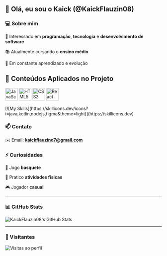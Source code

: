 ## 👋 Olá, eu sou o Kaick (@KaickFlauzin08)

### 💻 Sobre mim
🎯 Interessado em **programação**, **tecnologia** e **desenvolvimento de software**

📚 Atualmente cursando o **ensino médio**

🧠 Em constante aprendizado e evolução

## 🚀 Conteúdos Aplicados no Projeto

<p align="left">
  <img src="https://cdn.jsdelivr.net/gh/devicons/devicon/icons/javascript/javascript-original.svg" alt="JavaScript" width="40" height="40"/>
  <img src="https://cdn.jsdelivr.net/gh/devicons/devicon/icons/html5/html5-original.svg" alt="HTML5" width="40" height="40"/>
  <img src="https://cdn.jsdelivr.net/gh/devicons/devicon/icons/css3/css3-original.svg" alt="CSS3" width="40" height="40"/>
  <img src="https://cdn.jsdelivr.net/gh/devicons/devicon/icons/react/react-original.svg" alt="React" width="40" height="40"/>
</p>
[![My Skills](https://skillicons.dev/icons?i=java,kotlin,nodejs,figma&theme=light)](https://skillicons.dev)

### 📫 Contato
✉️ Email: **kaickflauzino7@gmail.com**

### ⚡ Curiosidades
🏀 Jogo **basquete**

💪 Pratico **atividades fisicas**

🎮 Jogador **casual**

---

### 📊 GitHub Stats
![KaickFlauzin08's GitHub Stats](https://github-readme-stats.vercel.app/api?username=KaickFlauzin08&show_icons=true&theme=tokyonight)

---

### 👀 Visitantes
![Visitas ao perfil](https://komarev.com/ghpvc/?username=KaickFlauzin08&color=blue)

